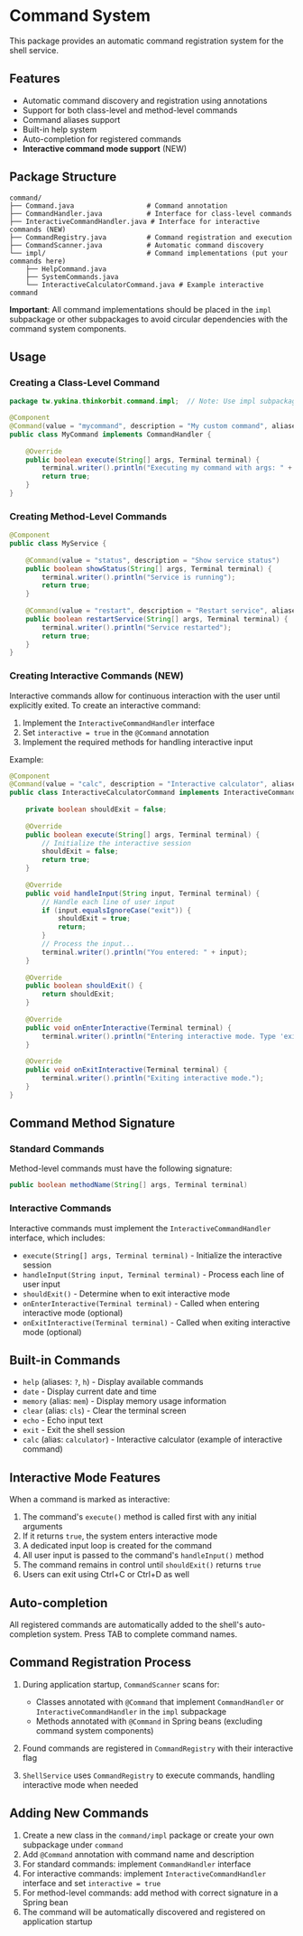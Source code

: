 # Command System

This package provides an automatic command registration system for the shell service.

## Features

- Automatic command discovery and registration using annotations
- Support for both class-level and method-level commands
- Command aliases support
- Built-in help system
- Auto-completion for registered commands
- **Interactive command mode support** (NEW)

## Package Structure

```
command/
├── Command.java                  # Command annotation
├── CommandHandler.java           # Interface for class-level commands
├── InteractiveCommandHandler.java # Interface for interactive commands (NEW)
├── CommandRegistry.java          # Command registration and execution
├── CommandScanner.java           # Automatic command discovery
└── impl/                         # Command implementations (put your commands here)
    ├── HelpCommand.java
    ├── SystemCommands.java
    └── InteractiveCalculatorCommand.java # Example interactive command
```

**Important**: All command implementations should be placed in the `impl` subpackage or other subpackages to avoid circular dependencies with the command system components.

## Usage

### Creating a Class-Level Command

```java
package tw.yukina.thinkorbit.command.impl;  // Note: Use impl subpackage

@Component
@Command(value = "mycommand", description = "My custom command", aliases = {"mc"})
public class MyCommand implements CommandHandler {
    
    @Override
    public boolean execute(String[] args, Terminal terminal) {
        terminal.writer().println("Executing my command with args: " + Arrays.toString(args));
        return true;
    }
}
```

### Creating Method-Level Commands

```java
@Component
public class MyService {
    
    @Command(value = "status", description = "Show service status")
    public boolean showStatus(String[] args, Terminal terminal) {
        terminal.writer().println("Service is running");
        return true;
    }
    
    @Command(value = "restart", description = "Restart service", aliases = {"r"})
    public boolean restartService(String[] args, Terminal terminal) {
        terminal.writer().println("Service restarted");
        return true;
    }
}
```

### Creating Interactive Commands (NEW)

Interactive commands allow for continuous interaction with the user until explicitly exited. To create an interactive command:

1. Implement the `InteractiveCommandHandler` interface
2. Set `interactive = true` in the `@Command` annotation
3. Implement the required methods for handling interactive input

Example:

```java
@Component
@Command(value = "calc", description = "Interactive calculator", aliases = {"calculator"}, interactive = true)
public class InteractiveCalculatorCommand implements InteractiveCommandHandler {
    
    private boolean shouldExit = false;
    
    @Override
    public boolean execute(String[] args, Terminal terminal) {
        // Initialize the interactive session
        shouldExit = false;
        return true;
    }
    
    @Override
    public void handleInput(String input, Terminal terminal) {
        // Handle each line of user input
        if (input.equalsIgnoreCase("exit")) {
            shouldExit = true;
            return;
        }
        // Process the input...
        terminal.writer().println("You entered: " + input);
    }
    
    @Override
    public boolean shouldExit() {
        return shouldExit;
    }
    
    @Override
    public void onEnterInteractive(Terminal terminal) {
        terminal.writer().println("Entering interactive mode. Type 'exit' to quit.");
    }
    
    @Override
    public void onExitInteractive(Terminal terminal) {
        terminal.writer().println("Exiting interactive mode.");
    }
}
```

## Command Method Signature

### Standard Commands
Method-level commands must have the following signature:
```java
public boolean methodName(String[] args, Terminal terminal)
```

### Interactive Commands
Interactive commands must implement the `InteractiveCommandHandler` interface, which includes:
- `execute(String[] args, Terminal terminal)` - Initialize the interactive session
- `handleInput(String input, Terminal terminal)` - Process each line of user input
- `shouldExit()` - Determine when to exit interactive mode
- `onEnterInteractive(Terminal terminal)` - Called when entering interactive mode (optional)
- `onExitInteractive(Terminal terminal)` - Called when exiting interactive mode (optional)

## Built-in Commands

- `help` (aliases: `?`, `h`) - Display available commands
- `date` - Display current date and time
- `memory` (alias: `mem`) - Display memory usage information
- `clear` (alias: `cls`) - Clear the terminal screen
- `echo` - Echo input text
- `exit` - Exit the shell session
- `calc` (alias: `calculator`) - Interactive calculator (example of interactive command)

## Interactive Mode Features

When a command is marked as interactive:
1. The command's `execute()` method is called first with any initial arguments
2. If it returns `true`, the system enters interactive mode
3. A dedicated input loop is created for the command
4. All user input is passed to the command's `handleInput()` method
5. The command remains in control until `shouldExit()` returns `true`
6. Users can exit using Ctrl+C or Ctrl+D as well

## Auto-completion

All registered commands are automatically added to the shell's auto-completion system. Press TAB to complete command names.

## Command Registration Process

1. During application startup, `CommandScanner` scans for:
   - Classes annotated with `@Command` that implement `CommandHandler` or `InteractiveCommandHandler` in the `impl` subpackage
   - Methods annotated with `@Command` in Spring beans (excluding command system components)
   
2. Found commands are registered in `CommandRegistry` with their interactive flag

3. `ShellService` uses `CommandRegistry` to execute commands, handling interactive mode when needed

## Adding New Commands

1. Create a new class in the `command/impl` package or create your own subpackage under `command`
2. Add `@Command` annotation with command name and description
3. For standard commands: implement `CommandHandler` interface
4. For interactive commands: implement `InteractiveCommandHandler` interface and set `interactive = true`
5. For method-level commands: add method with correct signature in a Spring bean
6. The command will be automatically discovered and registered on application startup 